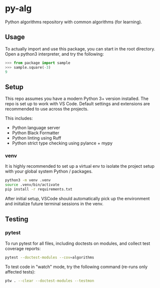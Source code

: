 # py-alg

Python algorithms repository with common algorithms (for learning).

## Usage

To actually import and use this package, you can start in the root directory.
Open a python3 interpreter, and try the following:

```python
>>> from package import sample
>>> sample.square(-3)
9
```

## Setup

This repo assumes you have a modern Python 3+ version installed. The repo is set
up to work with VS Code. Default settings and extensions are recommended to use
across the projects.

This includes:

- Python language server
- Python Black Formatter
- Python linting using Ruff
- Python strict type checking using pylance + mypy

### venv

It is highly recommended to set up a virtual env to isolate the project setup
with your global system Python / packages.

```bash
python3 -m venv .venv
source .venv/bin/activate
pip install -r requirements.txt
```

After initial setup, VSCode should automatically pick up the environment and
iniitalize future terminal sessions in the venv.

## Testing

### pytest

To run pytest for all files, including doctests on modules, and collect test
coverage reports:

```bash
pytest --doctest-modules --cov=algorithms
```

To test code in "watch" mode, try the following command (re-runs only affected
tests):

```bash
ptw . --clear --doctest-modules --testmon
```
